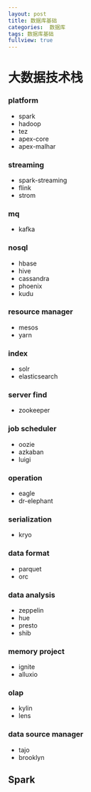 ```yaml
---
layout: post
title: 数据库基础
categories:  数据库
tags: 数据库基础
fullview: true
---
```


# 大数据技术栈
### platform
* spark
* hadoop
* tez
* apex-core
* apex-malhar

### streaming
* spark-streaming
* flink
* strom

### mq
* kafka

### nosql
* hbase
* hive
* cassandra
* phoenix
* kudu

### resource manager
* mesos
* yarn

### index
* solr
* elasticsearch

### server find
* zookeeper

### job scheduler
* oozie
* azkaban
* luigi

### operation
* eagle
* dr-elephant

### serialization
* kryo

### data format
* parquet
* orc

### data analysis
* zeppelin
* hue
* presto
* shib

### memory project
* ignite
* alluxio

### olap
* kylin
* lens

### data source manager
* tajo
* brooklyn

## Spark
